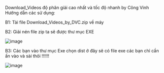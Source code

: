 
Download_Videos độ phân giải cao nhất và tốc độ nhanh by Công Vinh
Hướng dẫn các sử dụng:

B1: Tải file Download_Videos_by_DVC.zip về máy 

B2: Giải nén file zip ta sẽ được thư mục EXE 

![image](https://github.com/SensuiIT/Download_Videos/assets/111434512/375397b2-5851-42df-bbe9-ca62c6f4bbef)

B3: Các bạn vào thư mục Exe chọn dist ở đây sẽ có file exe các bạn chỉ cần ấn vào và sài thôi !!!!!!

![image](https://github.com/SensuiIT/Download_Videos/assets/111434512/65cc9894-18ff-4309-9995-8df81fe1262f)


